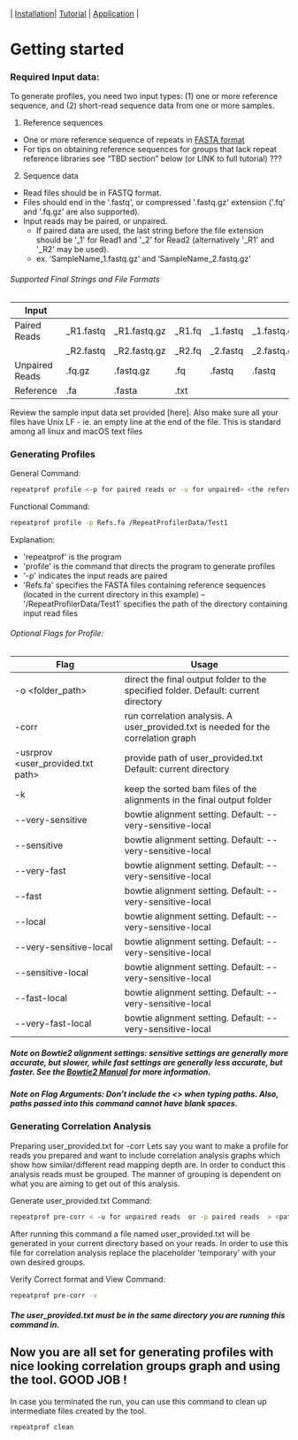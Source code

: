 | [Installation](./readme.md)| [Tutorial](./tutorial.md) | [Application](uses.md) |
# Getting started

### Required Input data:

To generate profiles, you need two input types: (1) one or more reference sequence, and (2) short-read sequence data from one or more samples.

1. Reference sequences
- One or more reference sequence of repeats in [FASTA format]
- For tips on obtaining reference sequences for groups that lack repeat reference libraries see “TBD section” below (or LINK to full tutorial) ???

2. Sequence data
- Read files should be in FASTQ format.
- Files should end in the '.fastq', or compressed '.fastq.gz' extension ('.fq' and '.fq.gz' are also supported).
- Input reads may be paired, or unpaired. 
  - If paired data are used, the last string before the file extension should be '_1' for Read1 and '_2' for Read2 (alternatively '_R1' and '_R2' may be used). 
  - ex. ‘SampleName_1.fastq.gz’ and ‘SampleName_2.fastq.gz’
  
###### Supported Final Strings and File Formats

|  Input |   |   |   |   |   |   |   |
|---|---|---|---|---|---|---|---|
| Paired Reads   | _R1.fastq | _R1.fastq.gz | _R1.fq | _1.fastq | _1.fastq.gz | _1.fq | _1.fq.gz |   
|                | _R2.fastq | _R2.fastq.gz | _R2.fq | _2.fastq | _2.fastq.gz | _2.fq | _2.fq.gz |   
| Unpaired Reads | .fq.gz    | .fastq.gz    | .fq    | .fastq   | .fastq      | .fq   | .fq.gz   |   
| Reference      | .fa       | .fasta       | .txt   |          |             |       |          |                

Review the sample input data set provided [here]. Also make sure all your files have Unix LF - ie. an empty line at the end of the file. This is standard among all linux and macOS text files


### Generating Profiles

General Command:
```sh
repeatprof profile <-p for paired reads or -u for unpaired> <the reference sequence path > <path of the folder containing reads> [optional flags]
```

Functional Command:
```sh
repeatprof profile -p Refs.fa /RepeatProfilerData/Test1
```

Explanation:
- 'repeatprof' is the program
- 'profile' is the command that directs the program to generate profiles
- '-p' indicates the input reads are paired
- 'Refs.fa' specifies the FASTA files containing reference sequences (located in the current directory in this example)
– '/RepeatProfilerData/Test1' specifies the path of the directory containing input read files


###### Optional Flags for Profile:

| Flag| Usage |
|-------------------------------------|---|
| -o <folder_path>                    | direct the final output folder to the specified folder. Default: current directory |
| -corr                               | run correlation analysis. A user_provided.txt is needed for the correlation graph  |
| -usrprov <user_provided.txt path>   | provide path of user_provided.txt Default: current directory                       |
| -k                                  | keep the sorted bam files of the alignments in the final output folder             |
| --very-sensitive                    | bowtie alignment setting. Default: --very-sensitive-local                          |
| --sensitive                         | bowtie alignment setting. Default: --very-sensitive-local                          |
| --very-fast                         | bowtie alignment setting. Default: --very-sensitive-local                          |
| --fast                              | bowtie alignment setting. Default: --very-sensitive-local                          |
| --local                             | bowtie alignment setting. Default: --very-sensitive-local                          |
| --very-sensitive-local              | bowtie alignment setting. Default: --very-sensitive-local                          |
| --sensitive-local                   | bowtie alignment setting. Default: --very-sensitive-local                          |
| --fast-local                        | bowtie alignment setting. Default: --very-sensitive-local                          |
| --very-fast-local                   | bowtie alignment setting. Default: --very-sensitive-local                          |

##### Note on Bowtie2 alignment settings: sensitive settings are generally more accurate, but slower, while fast settings are generally less accurate, but faster. See the [Bowtie2 Manual] for more information.

##### Note on Flag Arguments: Don't include the <> when typing paths. Also, paths passed into this command cannot have blank spaces.

### Generating Correlation Analysis
Preparing user_provided.txt for -corr
Lets say you want to make a profile for reads you prepared and want to include correlation analysis graphs which show how similar/different read mapping depth are. In order to conduct this analysis reads must be grouped. The manner of grouping is dependent on what you are aiming to get out of this analysis.

Generate user_provided.txt Command:
```sh
repeatprof pre-corr < -u for unpaired reads  or -p paired reads  > <path reads folder>
```

After running this command a file named user_provided.txt will be generated in your current directory based on your reads. In order to use this file for correlation analysis replace the placeholder 'temporary' with your own desired groups.  

Verify Correct format and View Command:
```sh
repeatprof pre-corr -v   
```

##### The user_provided.txt must be in the same directory you are running this command in.

## Now you are all set for generating profiles with nice looking correlation groups graph and using the tool. GOOD JOB !

In case you terminated the run, you can use this command to clean up intermediate files created by the tool.
```sh
repeatprof clean   
```

[//]: #
   [Installation]: <https://johnssproul.github.io/RepeatProfiler/>
   [Application]: <https://johnssproul.github.io/RepeatProfiler/Uses.html>
   [FASTA format]: <https://github.com/adam-p/markdown-here/wiki/Markdown-Cheatsheet>
   [Bowtie2 Manual]: <http://gensoft.pasteur.fr/docs/bowtie2/2.0.0/>
   
